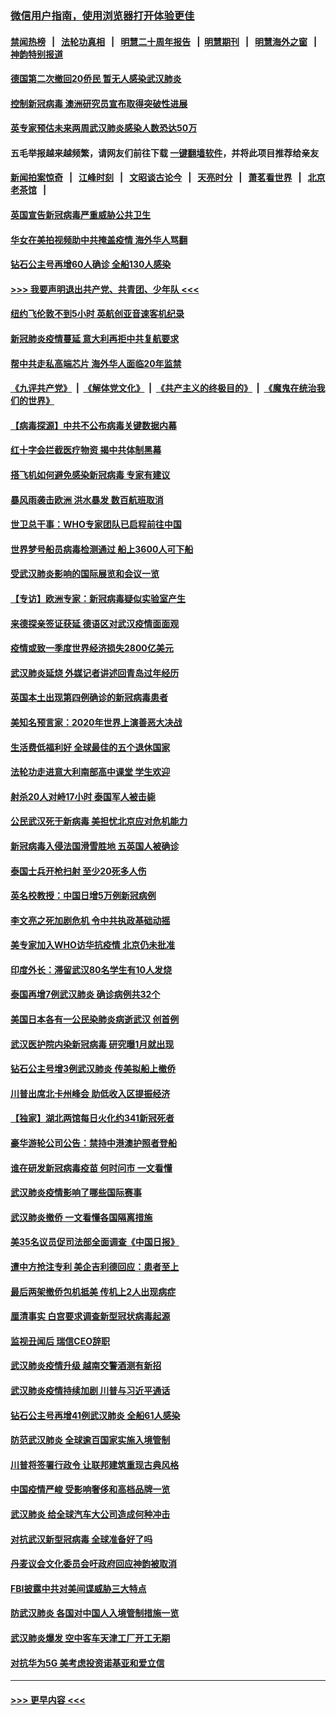 ### [微信用户指南，使用浏览器打开体验更佳](https://github.com/gfw-breaker/banned-news1/blob/master/indexes/wechat-guide.md?t=0)
#### [禁闻热榜](热点新闻.md?t=0)  &nbsp;&nbsp;|&nbsp;&nbsp; [法轮功真相](https://github.com/gfw-breaker/truth/blob/master/README.md?t=0) &nbsp;&nbsp;|&nbsp;&nbsp; [明慧二十周年报告](https://github.com/gfw-breaker/mh-reports/blob/master/README.md?t=0) &nbsp;&nbsp;|&nbsp;&nbsp;[明慧期刊](https://github.com/gfw-breaker/mh-qikan) &nbsp;&nbsp;|&nbsp;&nbsp; [明慧海外之窗](https://github.com/gfw-breaker/mh-news/blob/master/README.md?t=0) &nbsp;&nbsp;|&nbsp;&nbsp; [神韵特别报道](https://github.com/gfw-breaker/mh-news/blob/master/shenyun.md?t=0)
#### [德国第二次撤回20侨民 暂无人感染武汉肺炎](../pages/nsc418/n11858633.md?t=02102122) 
#### [控制新冠病毒 澳洲研究员宣布取得突破性进展](../pages/nsc418/n11858505.md?t=02102122) 
#### [英专家预估未来两周武汉肺炎感染人数恐达50万](../pages/nsc418/n11857886.md?t=02102122) 
#### 五毛举报越来越频繁，请网友们前往下载 [一键翻墙软件](https://github.com/gfw-breaker/ssr-accounts)，并将此项目推荐给亲友
#### [新闻拍案惊奇](https://github.com/gfw-breaker/banned-news1/blob/master/pages/link4.md) &nbsp;&nbsp;|&nbsp;&nbsp; [江峰时刻](https://github.com/gfw-breaker/banned-news1/blob/master/pages/link4.md) &nbsp;&nbsp;|&nbsp;&nbsp; [文昭谈古论今](https://github.com/gfw-breaker/banned-news1/blob/master/pages/link4.md) &nbsp;&nbsp;|&nbsp;&nbsp; [天亮时分](https://github.com/gfw-breaker/banned-news1/blob/master/pages/link4.md) &nbsp;&nbsp;|&nbsp;&nbsp; [萧茗看世界](https://github.com/gfw-breaker/banned-news1/blob/master/pages/link4.md) &nbsp;&nbsp;|&nbsp;&nbsp; [北京老茶馆](https://github.com/gfw-breaker/banned-news1/blob/master/pages/link4.md) &nbsp;&nbsp;|&nbsp;&nbsp; 
#### [英国宣告新冠病毒严重威胁公共卫生](../pages/nsc418/n11858285.md?t=02102122) 
#### [华女在美拍视频助中共掩盖疫情 海外华人骂翻](../pages/nsc418/n11857407.md?t=02102122) 
#### [钻石公主号再增60人确诊 全船130人感染](../pages/nsc418/n11857366.md?t=02102122) 
#### [>>> 我要声明退出共产党、共青团、少年队 <<<](https://github.com/begood0513/goodnews/blob/master/quit/letter.md) 
#### [纽约飞伦敦不到5小时 英航创亚音速客机纪录](../pages/nsc418/n11857405.md?t=02102122) 
#### [新冠肺炎疫情蔓延 意大利再拒中共复航要求](../pages/nsc418/n11857200.md?t=02102122) 
#### [帮中共走私高端芯片 海外华人面临20年监禁](../pages/nsc418/n11855016.md?t=02102122) 
#### [《九评共产党》](https://github.com/begood0513/9ping.md/blob/master/README.md) &nbsp;|&nbsp; [《解体党文化》](../../../../jtdwh.md/blob/master/README.md)  &nbsp;|&nbsp; [《共产主义的终极目的》](../../../../gczydzjmd.md/blob/master/README.md) &nbsp;|&nbsp; [《魔鬼在统治我们的世界》](../../../../mgztzwmdsj.md/blob/master/README.md) 
#### [【病毒探源】中共不公布病毒关键数据内幕](../pages/nsc418/n11856584.md?t=02102122) 
#### [红十字会拦截医疗物资 揭中共体制黑幕](../pages/nsc418/n11856750.md?t=02102122) 
#### [搭飞机如何避免感染新冠病毒 专家有建议](../pages/nsc418/n11853427.md?t=02102122) 
#### [暴风雨袭击欧洲 洪水暴发 数百航班取消](../pages/nsc418/n11856453.md?t=02102122) 
#### [世卫总干事：WHO专家团队已启程前往中国](../pages/nsc418/n11856612.md?t=02102122) 
#### [世界梦号船员病毒检测通过 船上3600人可下船](../pages/nsc418/n11856520.md?t=02102122) 
#### [受武汉肺炎影响的国际展览和会议一览](../pages/nsc418/n11856420.md?t=02102122) 
#### [【专访】欧洲专家：新冠病毒疑似实验室产生](../pages/nsc418/n11856378.md?t=02102122) 
#### [来德探亲签证获延 德语区对武汉疫情面面观](../pages/nsc418/n11856283.md?t=02102122) 
#### [疫情或致一季度世界经济损失2800亿美元](../pages/nsc418/n11855639.md?t=02102122) 
#### [武汉肺炎延烧 外媒记者讲述回青岛过年经历](../pages/nsc418/n11856159.md?t=02102122) 
#### [英国本土出现第四例确诊的新冠病毒患者](../pages/nsc418/n11855930.md?t=02102122) 
#### [美知名预言家：2020年世界上演善恶大决战](../pages/nsc418/n11855418.md?t=02102122) 
#### [生活费低福利好 全球最佳的五个退休国家](../pages/nsc418/n11848347.md?t=02102122) 
#### [法轮功走进意大利南部高中课堂 学生欢迎](../pages/nsc418/n11853859.md?t=02102122) 
#### [射杀20人对峙17小时 泰国军人被击毙](../pages/nsc418/n11854869.md?t=02102122) 
#### [公民武汉死于新病毒 美担忧北京应对危机能力](../pages/nsc418/n11854331.md?t=02102122) 
#### [新冠病毒入侵法国滑雪胜地 五英国人被确诊](../pages/nsc418/n11854307.md?t=02102122) 
#### [泰国士兵开枪扫射 至少20死多人伤](../pages/nsc418/n11854276.md?t=02102122) 
#### [英名校教授：中国日增5万例新冠病例](../pages/nsc418/n11854174.md?t=02102122) 
#### [李文亮之死加剧危机 令中共执政基础动摇](../pages/nsc418/n11854003.md?t=02102122) 
#### [美专家加入WHO访华抗疫情 北京仍未批准](../pages/nsc418/n11854043.md?t=02102122) 
#### [印度外长：滞留武汉80名学生有10人发烧](../pages/nsc418/n11853821.md?t=02102122) 
#### [泰国再增7例武汉肺炎 确诊病例共32个](../pages/nsc418/n11853808.md?t=02102122) 
#### [美国日本各有一公民染肺炎病逝武汉 创首例](../pages/nsc418/n11853509.md?t=02102122) 
#### [武汉医护院内染新冠病毒 研究曝1月就出现](../pages/nsc418/n11852928.md?t=02102122) 
#### [钻石公主号增3例武汉肺炎 传美拟船上撤侨](../pages/nsc418/n11853240.md?t=02102122) 
#### [川普出席北卡州峰会 助低收入区提振经济](../pages/nsc418/n11853232.md?t=02102122) 
#### [【独家】湖北两馆每日火化约341新冠死者](../pages/nsc418/n11845444.md?t=02102122) 
#### [豪华游轮公司公告：禁持中港澳护照者登船](../pages/nsc418/n11852761.md?t=02102122) 
#### [谁在研发新冠病毒疫苗 何时问市 一文看懂](../pages/nsc418/n11852840.md?t=02102122) 
#### [武汉肺炎疫情影响了哪些国际赛事](../pages/nsc418/n11852441.md?t=02102122) 
#### [武汉肺炎撤侨 一文看懂各国隔离措施](../pages/nsc418/n11844216.md?t=02102122) 
#### [美35名议员促司法部全面调查《中国日报》](../pages/nsc418/n11852435.md?t=02102122) 
#### [遭中方抢注专利 美企吉利德回应：患者至上](../pages/nsc418/n11852037.md?t=02102122) 
#### [最后两架撤侨包机抵美 传机上2人出现病症](../pages/nsc418/n11852173.md?t=02102122) 
#### [厘清事实 白宫要求调查新型冠状病毒起源](../pages/nsc418/n11852106.md?t=02102122) 
#### [监视丑闻后 瑞信CEO辞职](../pages/nsc418/n11852127.md?t=02102122) 
#### [武汉肺炎疫情升级 越南交警酒测有新招](../pages/nsc418/n11851632.md?t=02102122) 
#### [武汉肺炎疫情持续加剧 川普与习近平通话](../pages/nsc418/n11851613.md?t=02102122) 
#### [钻石公主号再增41例武汉肺炎 全船61人感染](../pages/nsc418/n11850401.md?t=02102122) 
#### [防范武汉肺炎 全球逾百国家实施入境管制](../pages/nsc418/n11850557.md?t=02102122) 
#### [川普将签署行政令 让联邦建筑重现古典风格](../pages/nsc418/n11850654.md?t=02102122) 
#### [中国疫情严峻 受影响奢侈和高档品牌一览](../pages/nsc418/n11850319.md?t=02102122) 
#### [武汉肺炎 给全球汽车大公司造成何种冲击](../pages/nsc418/n11850056.md?t=02102122) 
#### [对抗武汉新型冠病毒 全球准备好了吗](../pages/nsc418/n11850142.md?t=02102122) 
#### [丹麦议会文化委员会吁政府回应神韵被取消](../pages/nsc418/n11849312.md?t=02102122) 
#### [FBI披露中共对美间谍威胁三大特点](../pages/nsc418/n11849700.md?t=02102122) 
#### [防武汉肺炎 各国对中国人入境管制措施一览](../pages/nsc418/n11838726.md?t=02102122) 
#### [武汉肺炎爆发 空中客车天津工厂开工无期](../pages/nsc418/n11849634.md?t=02102122) 
#### [对抗华为5G 美考虑投资诺基亚和爱立信](../pages/nsc418/n11849510.md?t=02102122) 

----
#### [ >>> 更早内容 <<< ](../indexes/nsc418-earlier.md)
